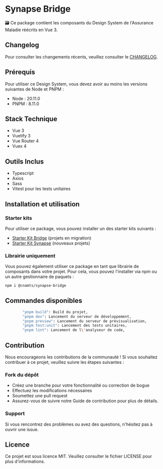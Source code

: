 # Synapse Bridge

🗃️ Ce package contient les composants du Design System de l'Assurance Maladie réécrits en Vue 3.

## Changelog

Pour consulter les changements récents, veuillez consulter le [CHANGELOG](https://github.com/assurance-maladie-digital/design-system/blob/v2-bridge/packages/synapse-bridge/CHANGELOG.md).

## Prérequis

Pour utiliser ce Design System, vous devez avoir au moins les versions suivantes de Node et PNPM :

-   Node : 20.11.0
-   PNPM : 8.11.0

## Stack Technique

- Vue 3
- Vuetify 3
- Vue Router 4
- Vuex 4

## Outils Inclus

- Typescript
- Axios
- Sass
- Vitest pour les tests unitaires

## Installation et utilisation

### Starter kits

Pour utiliser ce package, vous pouvez installer un des starter kits suivants :
- [Starter Kit Bridge](https://github.com/assurance-maladie-digital/starter-kit-vue-bridge/tree/dev) (projets en migration)
- [Starter Kit Synapse](https://github.com/assurance-maladie-digital/starter-kit-vue-bridge/tree/dev) (nouveaux projets)


### Librairie uniquement

Vous pouvez également utiliser ce package en tant que librairie de composants dans votre projet.
Pour cela, vous pouvez l'installer via npm ou un autre gestionnaire de paquets :
```bash
npm i @cnamts/synapse-bridge
```


## Commandes disponibles

```bash
		"pnpm build": Build du projet,
		"pnpm dev": Lancement du serveur de développement,
		"pnpm preview": Lancement du serveur de prévisualisation,
		"pnpm test:unit": Lancement des tests unitaires,
		"pnpm lint": Lancement de l\'analyseur de code,
```  

## Contribution

Nous encourageons les contributions de la communauté ! Si vous souhaitez contribuer à ce projet, veuillez suivre les étapes suivantes :

### Fork du dépôt

-   Créez une branche pour votre fonctionnalité ou correction de bogue
-   Effectuez les modifications nécessaires
-   Soumettez une pull request
-   Assurez-vous de suivre notre Guide de contribution pour plus de détails.

### Support

Si vous rencontrez des problèmes ou avez des questions, n'hésitez pas à ouvrir une issue.

## Licence

Ce projet est sous licence MIT. Veuillez consulter le fichier LICENSE pour plus d'informations.
